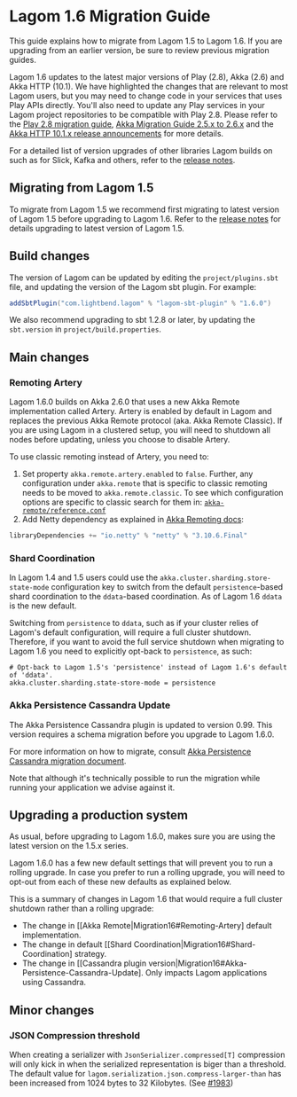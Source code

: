 # Lagom 1.6 Migration Guide

This guide explains how to migrate from Lagom 1.5 to Lagom 1.6. If you are upgrading from an earlier version, be sure to review previous migration guides.

Lagom 1.6 updates to the latest major versions of Play (2.8), Akka (2.6) and Akka HTTP (10.1). We have highlighted the changes that are relevant to most Lagom users, but you may need to change code in your services that uses Play APIs directly. You'll also need to update any Play services in your Lagom project repositories to be compatible with Play 2.8. Please refer to the [Play 2.8 migration guide](https://www.playframework.com/documentation/2.8.0-M1/Migration28), [Akka Migration Guide 2.5.x to 2.6.x](https://doc.akka.io/docs/akka/2.6/project/migration-guide-2.5.x-2.6.x.html) and the [Akka HTTP 10.1.x release announcements](https://akka.io/blog/news-archive.html) for more details.

For a detailed list of version upgrades of other libraries Lagom builds on such as for Slick, Kafka and others, refer to the [release notes](https://github.com/lagom/lagom/releases).

## Migrating from Lagom 1.5

To migrate from Lagom 1.5 we recommend first migrating to latest version of Lagom 1.5 before upgrading to Lagom 1.6. Refer to the [release notes](https://github.com/lagom/lagom/releases) for details upgrading to latest version of Lagom 1.5.

## Build changes

The version of Lagom can be updated by editing the `project/plugins.sbt` file, and updating the version of the Lagom sbt plugin. For example:

```scala
addSbtPlugin("com.lightbend.lagom" % "lagom-sbt-plugin" % "1.6.0")
```

We also recommend upgrading to sbt 1.2.8 or later, by updating the `sbt.version` in `project/build.properties`.

## Main changes

### Remoting Artery

Lagom 1.6.0 builds on Akka 2.6.0 that uses a new Akka Remote implementation called Artery. Artery is enabled by default in Lagom and replaces the previous Akka Remote protocol (aka. Akka Remote Classic). If you are using Lagom in a clustered setup, you will need to shutdown all nodes before updating, unless you choose to disable Artery.

To use classic remoting instead of Artery, you need to:

1. Set property `akka.remote.artery.enabled` to `false`. Further, any configuration under `akka.remote` that is specific to classic remoting needs to be moved to `akka.remote.classic`. To see which configuration options are specific to classic search for them in: [`akka-remote/reference.conf`](https://github.com/akka/akka/blob/master/akka-remote/src/main/resources/reference.conf)
2. Add Netty dependency as explained in [Akka Remoting docs](https://doc.akka.io/docs/akka/2.6/remoting.html#dependency):

```scala
libraryDependencies += "io.netty" % "netty" % "3.10.6.Final"
```

### Shard Coordination

In Lagom 1.4 and 1.5 users could use the `akka.cluster.sharding.store-state-mode` configuration key to switch from the default `persistence`-based shard coordination to the `ddata`-based coordination.  As of Lagom 1.6 `ddata` is the new default.

Switching from `persistence` to `ddata`, such as if your cluster relies of Lagom's default configuration, will require a full cluster shutdown. Therefore, if you want to avoid the full service shutdown when migrating to Lagom 1.6 you need to explicitly opt-back to `persistence`, as such:

```HOCON
# Opt-back to Lagom 1.5's 'persistence' instead of Lagom 1.6's default of 'ddata'.
akka.cluster.sharding.state-store-mode = persistence
```
### Akka Persistence Cassandra Update

The Akka Persistence Cassandra plugin is updated to version 0.99. This version requires a schema migration before you upgrade to Lagom 1.6.0.

For more information on how to migrate, consult [Akka Persistence Cassandra migration document](https://doc.akka.io/docs/akka-persistence-cassandra/current/migrations.html#migrations-to-0-80-and-later).

Note that although it's technically possible to run the migration while running your application we advise against it.

## Upgrading a production system

As usual, before upgrading to Lagom 1.6.0, makes sure you are using the latest version on the 1.5.x series.

Lagom 1.6.0 has a few new default settings that will prevent you to run a rolling upgrade. In case you prefer to run a rolling upgrade, you will need to opt-out from each of these new defaults as explained below.

This is a summary of changes in Lagom 1.6 that would require a full cluster shutdown rather than a rolling upgrade:

* The change in [[Akka Remote|Migration16#Remoting-Artery] default implementation.
* The change in default [[Shard Coordination|Migration16#Shard-Coordination] strategy.
* The change in [[Cassandra plugin version|Migration16#Akka-Persistence-Cassandra-Update]. Only impacts Lagom applications using Cassandra.

## Minor changes

### JSON Compression threshold

When creating a serializer with `JsonSerializer.compressed[T]` compression will only kick in when the serialized representation is biger than a threshold. The default value for `lagom.serialization.json.compress-larger-than` has been increased from 1024 bytes to 32 Kilobytes. (See [#1983](https://github.com/lagom/lagom/pull/1983))
